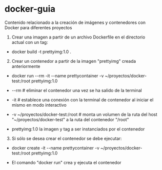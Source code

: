 # docker-guia
Contenido relacionado a la creación de imágenes y contenedores con Docker para diferentes proyectos

1. Crear una imagen a partir de un archivo Dockerfile en el directorio actual con un tag:

* docker build -t prettyimg:1.0 .

2. Crear un contenedor a partir de la imagen "prettyimg" creada anteriormente

* docker run --rm -it --name prettycontainer -v ~/proyectos/docker-test:/root prettyimg:1.0

* --rm # eliminar el contenedor una vez se ha salido de la terminal
* -it # establece una conexión con la terminal de contenedor al iniciar el mismo en modo interactivo
* -v \~/proyectos/docker-test:/root # monta un volumen de la ruta del host "~/proyectos/docker-test" a la ruta del contenedor "/root"
* prettyimg:1.0 la imagen y tag a ser instanciados por el contenedor


3. Si sólo se desea crear el contenedor se debe ejecutar:

* docker create -it --name prettycontainer -v ~/proyectos/docker-test:/root prettyimg:1.0

* El comando "docker run" crea y ejecuta el contenedor
